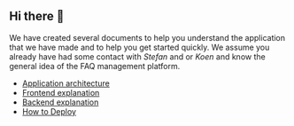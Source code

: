 ## Hi there 👋

We have created several documents to help you understand the application that we have made and to help you get started quickly. We assume you already have had some contact with _Stefan_ and or _Koen_ and know the general idea of the FAQ management platform.

- [Application architecture](architecture.md)
- [Frontend explanation](front-end.md)
- [Backend explanation](back-end.md)
- [How to Deploy](deployment.md)
